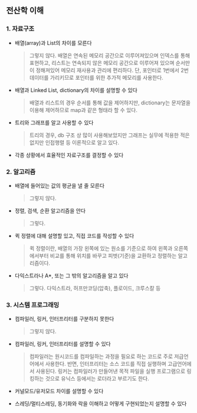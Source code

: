 ## 전산학 이해

### 1. 자료구조
- 배열(array)과 List의 차이를 모른다
  > 그렇지 않다. 배열은 연속된 메모리 공간으로 이루어져있으며 인덱스를 통해 표현하고,
  > 리스트는 연속되지 않은 메모리 공간으로 이루어져 있으며 순서만이 정해져있어
  > 메모리 재사용과 관리에 편리하다. 단, 포인터로 1번에서 2번 데이터를 가리키므로
  > 포인터를 위한 추가적 메모리를 사용한다.

- 배열과 Linked List, dictionary의 차이를 설명할 수 있다
  > 배열과 리스트의 경우 순서를 통해 값을 제어하지만,
  > dictionary는 문자열을 이용해 제어하므로 map과 같은 형태라 할 수 있다.

- 트리와 그래프를 알고 사용할 수 있다
  > 트리의 경우, db 구조 상 많이 사용해보았지만
  > 그래프는 실무에 적용한 적은 없지만 인접행렬 등
  > 이론적으로 알고 있다. 

- 각종 상황에서 효율적인 자료구조를 결정할 수 있다

### 2. 알고리즘
- 배열에 들어있는 값의 평균을 낼 줄 모른다
  > 그렇지 않다.
  
- 정렬, 검색, 순환 알고리즘을 안다
  > 그렇다.

- 퀵 정렬에 대해 설명할 있고, 직접 코드를 작성할 수 있다
  > 퀵 정렬이란, 배열의 가장 왼쪽에 있는 원소를 기준으로 하여
  > 왼쪽과 오른쪽에서부터 비교를 통해 위치를 바꾸고 피벗(기준)을
  > 교환하고 정렬하는 알고리즘이다.

- 다익스트라나 A*, 또는 그 밖의 알고리즘을 알고 있다
  > 그렇다. 다익스트라, 허프만코딩(압축), 플로이드, 크루스칼 등

### 3. 시스템 프로그래밍
- 컴파일러, 링커, 인터프리터를 구분하지 못한다
  > 그렇지 않다.

- 컴파일러, 링커, 인터프리터를 설명할 수 있다
  > 컴파일러는 원시코드를 컴파일하는 과정을 필요로 하는 코드로 주로 저급언어에서 사용한다.
  > 반면, 인터프리터는 소스 코드를 직접 실행하며 고급언어에서 사용된다.
  > 링커는 컴파일러가 만들어낸 목적 파일을 실행 프로그램으로 링킹하는 것으로
  > 유닉스 등에서는 로더라고 부르기도 한다.

- 커널모드/유저모드 차이를 설명할 수 있다

- 스레딩/멀티스레딩, 동기화와 락을 이해하고 어떻게 구현되었는지 설명할 수 있다
